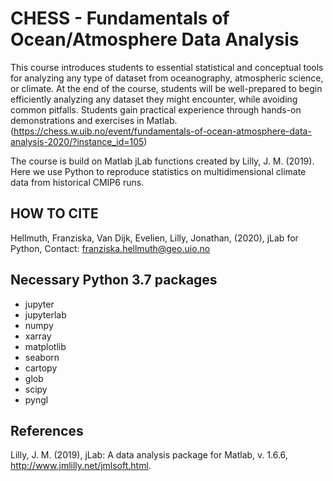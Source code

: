 # CHESS - Fundamentals of Ocean/Atmosphere Data Analysis
This course introduces students to essential statistical and conceptual tools for analyzing any type of dataset from oceanography, atmospheric science, or climate. At the end of the course, students will be well-prepared to begin efficiently analyzing any dataset they might encounter, while avoiding common pitfalls.  Students gain practical experience through hands-on demonstrations and exercises in Matlab. 
(https://chess.w.uib.no/event/fundamentals-of-ocean-atmosphere-data-analysis-2020/?instance_id=105)


The course is build on Matlab jLab functions created by Lilly, J. M. (2019). Here we use Python to reproduce statistics on multidimensional climate data from historical CMIP6 runs.


## HOW TO CITE
Hellmuth, Franziska, Van Dijk, Evelien, Lilly, Jonathan, (2020), jLab for Python, Contact: franziska.hellmuth@geo.uio.no


## Necessary Python 3.7 packages
- jupyter
- jupyterlab
- numpy
- xarray
- matplotlib
- seaborn
- cartopy
- glob
- scipy
- pyngl

## References
Lilly, J. M. (2019), jLab: A data analysis package for Matlab, v. 1.6.6, http://www.jmlilly.net/jmlsoft.html. 
